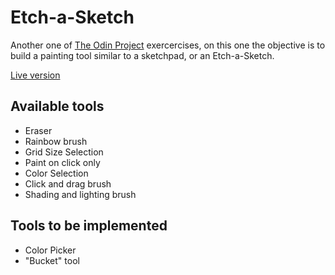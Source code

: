 # Etch-a-Sketch

Another one of [The Odin Project](https://www.theodinproject.com/home) exercercises, on this one the objective is to build a painting tool similar to a sketchpad, or an Etch-a-Sketch.

[Live version](https://igorpachp.github.io/op-etch-a-sketch/)

## Available tools
- Eraser
- Rainbow brush
- Grid Size Selection
- Paint on click only
- Color Selection
- Click and drag brush
- Shading and lighting brush

## Tools to be implemented
- Color Picker
- "Bucket" tool
